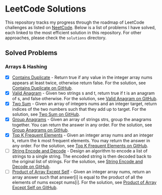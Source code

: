 # LeetCode Solutions

This repository tracks my progress through the roadmap of LeetCode challenges as listed on [NeetCode](https://neetcode.io/roadmap). Below is a list of problems I have solved, each linked to the most efficient solution in this repository. For other approaches, please check the `solutions` directory.

## Solved Problems

### Arrays & Hashing
- [x] [Contains Duplicate](https://leetcode.com/problems/contains-duplicate/) - Return true if any value in the integer array nums appears at least twice, otherwise return false. For the solution, see [Contains Duplicate on GitHub](https://github.com/berkaybarisalgun/Leetcode-Problems/blob/main/Leetcode/src/main/java/Contains_Duplicate_217/Solution3.java).
- [x] [Valid Anagram](https://leetcode.com/problems/valid-anagram/description/) - Given two strings s and t, return true if t is an anagram of s, and false otherwise. For the solution, see [Valid Anagram on GitHub](https://github.com/berkaybarisalgun/Leetcode-Problems/blob/main/Leetcode/src/main/java/Valid_Anagram_242/Solution2.java).
- [x] [Two Sum](https://leetcode.com/problems/two-sum/description/) - Given an array of integers nums and an integer target, return indices of the two numbers such that they add up to target. For the solution, see [Two Sum on GitHub](https://github.com/berkaybarisalgun/Leetcode-Problems/blob/main/Leetcode/src/main/java/Two_Sum_1/Solution2.java).
- [x] [Group Anagrams](https://leetcode.com/problems/group-anagrams/) - Given an array of strings strs, group the anagrams together. You can return the answer in any order. For the solution, see [Group Anagrams on GitHub](https://github.com/berkaybarisalgun/Leetcode-Problems/blob/main/Leetcode/src/main/java/Group_Anagrams_49/Solution.java).
- [x] [Top K Frequent Elements](https://leetcode.com/problems/top-k-frequent-elements) - Given an integer array nums and an integer k, return the k most frequent elements. You may return the answer in any order. For the solution, see [Top K Frequent Elements on GitHub](https://github.com/berkaybarisalgun/Leetcode-Problems/blob/main/Leetcode/src/main/java/Top_K_Frequent_Elements/Solution.java).
- [ ] [String Encode and Decode](https://neetcode.io/problems/string-encode-and-decode) - Design an algorithm to encode a list of strings to a single string. The encoded string is then decoded back to the original list of strings. For the solution, see [String Encode and Decode on GitHub](https://github.com/berkaybarisalgun/).
- [ ] [Product of Array Except Self](https://leetcode.com/problems/product-of-array-except-self/description/) - Given an integer array nums, return an array answer such that answer[i] is equal to the product of all the elements of nums except nums[i]. For the solution, see [Product of Array Except Self on GitHub](https://github.com/berkaybarisalgun/).
